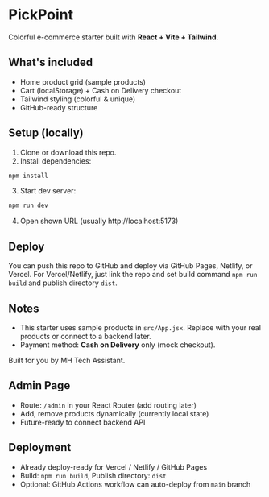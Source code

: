 # PickPoint

Colorful e-commerce starter built with **React + Vite + Tailwind**.

## What's included
- Home product grid (sample products)
- Cart (localStorage) + Cash on Delivery checkout
- Tailwind styling (colorful & unique)
- GitHub-ready structure

## Setup (locally)
1. Clone or download this repo.
2. Install dependencies:
```bash
npm install
```
3. Start dev server:
```bash
npm run dev
```
4. Open shown URL (usually http://localhost:5173)

## Deploy
You can push this repo to GitHub and deploy via GitHub Pages, Netlify, or Vercel. For Vercel/Netlify, just link the repo and set build command `npm run build` and publish directory `dist`.

## Notes
- This starter uses sample products in `src/App.jsx`. Replace with your real products or connect to a backend later.
- Payment method: **Cash on Delivery** only (mock checkout).

Built for you by MH Tech Assistant.


## Admin Page
- Route: `/admin` in your React Router (add routing later)
- Add, remove products dynamically (currently local state)
- Future-ready to connect backend API

## Deployment
- Already deploy-ready for Vercel / Netlify / GitHub Pages
- Build: `npm run build`, Publish directory: `dist`
- Optional: GitHub Actions workflow can auto-deploy from `main` branch
